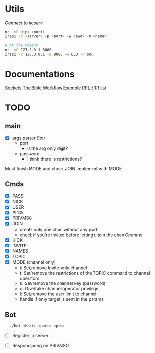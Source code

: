 # Utils
*Connect to ircserv*
```bash
nc -vC <ip> <port>
irssi -c <server> -p <port> -w <pwd> -n <name>

# At the moment
nc -vC 127.0.0.1 8080
irssi -c 127.0.0.1 -p 8080 -w LLD -n sou
```

# Documentations
[Sockets](https://www.geeksforgeeks.org/socket-programming-cc)
[The Bible](https://modern.ircdocs.horse/)
[Workflow Exemple](http://chi.cs.uchicago.edu/chirc/irc_examples.html)
[RPL ERR list](https://www.alien.net.au/irc/irc2numerics.html) 

# TODO

## main
- [x] args parser                                                          *Sou*
  - port
    - is the arg only digit?
  - password
    - I think there is restrictions?

Must finish MODE and check JOIN implement with MODE

## Cmds
- [x] PASS
- [x] NICK
- [x] USER
- [x] PING
- [x] PRIVMSG
- [x] JOIN
  - create only one chan without any pwd
  - check if you're invited before letting u join the chan
*Channel*
- [x] KICK
- [x] INVITE
- [x] NAMES
- [x] TOPIC
- [x] MODE (channel only)
  - i: Set/remove Invite-only channel
  - t: Set/remove the restrictions of the TOPIC command to channel operators
  - k: Set/remove the channel key (password)
  - o: Give/take channel operator privilege
  - l: Set/remove the user limit to channel
  - handle if only target is sent in the params

## Bot
```bash
  ./bot <host> <port> <psw>
```
- [ ] Register to server
- [ ] Respond pong on PRIVMSG

